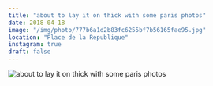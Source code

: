 ```yaml
---
title: "about to lay it on thick with some paris photos"
date: 2018-04-18
image: "/img/photo/777b6a1d2b83fc6255bf7b56165fae95.jpg"
location: "Place de la Republique"
instagram: true
draft: false
---
```


![about to lay it on thick with some paris photos](/img/photo/777b6a1d2b83fc6255bf7b56165fae95.jpg)
